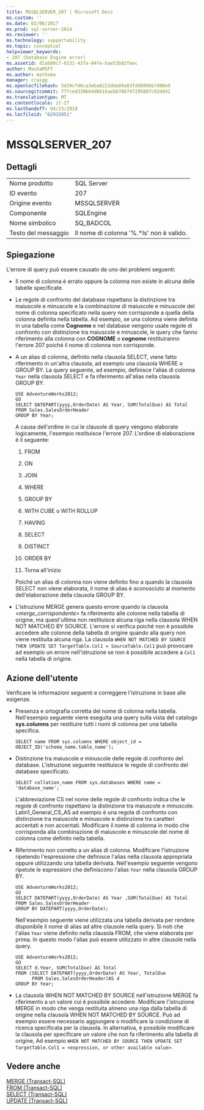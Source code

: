 ```yaml
---
title: MSSQLSERVER_207 | Microsoft Docs
ms.custom: ''
ms.date: 03/06/2017
ms.prod: sql-server-2014
ms.reviewer: ''
ms.technology: supportability
ms.topic: conceptual
helpviewer_keywords:
- 207 (Database Engine error)
ms.assetid: d1ab00c7-0331-437a-84fe-bae53b82feec
author: MashaMSFT
ms.author: mathoma
manager: craigg
ms.openlocfilehash: 5d39cfd6ca3eba8222dda09a83fdd809bb7d00e9
ms.sourcegitcommit: f7fced330b64d6616aeb8766747295807c92dd41
ms.translationtype: MT
ms.contentlocale: it-IT
ms.lasthandoff: 04/23/2019
ms.locfileid: "62915051"
---
```

# <a name="mssqlserver207"></a>MSSQLSERVER_207
    
## <a name="details"></a>Dettagli  
  
|||  
|-|-|  
|Nome prodotto|SQL Server|  
|ID evento|207|  
|Origine evento|MSSQLSERVER|  
|Componente|SQLEngine|  
|Nome simbolico|SQ_BADCOL|  
|Testo del messaggio|Il nome di colonna '%.*ls' non è valido.|  
  
## <a name="explanation"></a>Spiegazione  
 L'errore di query può essere causato da uno dei problemi seguenti:  
  
-   Il nome di colonna è errato oppure la colonna non esiste in alcuna delle tabelle specificate.  
  
-   Le regole di confronto del database rispettano la distinzione tra maiuscole e minuscole e la combinazione di maiuscole e minuscole del nome di colonna specificato nella query non corrisponde a quella della colonna definita nella tabella. Ad esempio, se una colonna viene definita in una tabella come **Cognome** e nel database vengono usate regole di confronto con distinzione tra maiuscole e minuscole, le query che fanno riferimento alla colonna con **COGNOME** o **cognome** restituiranno l'errore 207 poiché il nome di colonna non corrisponde.  
  
-   A un alias di colonna, definito nella clausola SELECT, viene fatto riferimento in un'altra clausola, ad esempio una clausola WHERE o GROUP BY. La query seguente, ad esempio, definisce l'alias di colonna `Year` nella clausola SELECT e fa riferimento all'alias nella clausola GROUP BY.  
  
    ```  
    USE AdventureWorks2012;  
    GO  
    SELECT DATEPART(yyyy,OrderDate) AS Year, SUM(TotalDue) AS Total  
    FROM Sales.SalesOrderHeader  
    GROUP BY Year;  
    ```  
  
     A causa dell'ordine in cui le clausole di query vengono elaborate logicamente, l'esempio restituisce l'errore 207. L'ordine di elaborazione è il seguente:  
  
    1.  FROM  
  
    2.  ON  
  
    3.  JOIN  
  
    4.  WHERE  
  
    5.  GROUP BY  
  
    6.  WITH CUBE o WITH ROLLUP  
  
    7.  HAVING  
  
    8.  SELECT  
  
    9. DISTINCT  
  
    10. ORDER BY  
  
    11. Torna all'inizio  
  
     Poiché un alias di colonna non viene definito fino a quando la clausola SELECT non viene elaborata, il nome di alias è sconosciuto al momento dell'elaborazione della clausola GROUP BY.  
  
-   L'istruzione MERGE genera questo errore quando la clausola *<merge_corrispondente>* fa riferimento alle colonne nella tabella di origine, ma quest'ultima non restituisce alcuna riga nella clausola WHEN NOT MATCHED BY SOURCE. L'errore si verifica poiché non è possibile accedere alle colonne della tabella di origine quando alla query non viene restituita alcuna riga. La clausola `WHEN NOT MATCHED BY SOURCE THEN UPDATE SET TargetTable.Col1 = SourceTable.Col1` può provocare ad esempio un errore nell'istruzione se non è possibile accedere a `Col1` nella tabella di origine.  
  
## <a name="user-action"></a>Azione dell'utente  
 Verificare le informazioni seguenti e correggere l'istruzione in base alle esigenze.  
  
-   Presenza e ortografia corretta del nome di colonna nella tabella. Nell'esempio seguente viene eseguita una query sulla vista del catalogo **sys.columns** per restituire tutti i nomi di colonna per una tabella specifica.  
  
    ```  
    SELECT name FROM sys.columns WHERE object_id = OBJECT_ID('schema_name.table_name');  
    ```  
  
-   Distinzione tra maiuscole e minuscole delle regole di confronto del database. L'istruzione seguente restituisce le regole di confronto del database specificato.  
  
    ```  
    SELECT collation_name FROM sys.databases WHERE name = 'database_name';  
    ```  
  
     L'abbreviazione CS nel nome delle regole di confronto indica che le regole di confronto rispettano la distinzione tra maiuscole e minuscole. Latin1_General_CS_AS ad esempio è una regola di confronto con distinzione tra maiuscole e minuscole e distinzione tra caratteri accentati e non accentati. Modificare il nome di colonna in modo che corrisponda alla combinazione di maiuscole e minuscole del nome di colonna come definito nella tabella.  
  
-   Riferimento non corretto a un alias di colonna. Modificare l'istruzione ripetendo l'espressione che definisce l'alias nella clausola appropriata oppure utilizzando una tabella derivata. Nell'esempio seguente vengono ripetute le espressioni che definiscono l'alias `Year` nella clausola GROUP BY.  
  
    ```  
    USE AdventureWorks2012;  
    GO  
    SELECT DATEPART(yyyy,OrderDate) AS Year ,SUM(TotalDue) AS Total  
    FROM Sales.SalesOrderHeader  
    GROUP BY DATEPART(yyyy,OrderDate);  
    ```  
  
     Nell'esempio seguente viene utilizzata una tabella derivata per rendere disponibile il nome di alias ad altre clausole nella query. Si noti che l'alias `Year` viene definito nella clausola FROM, che viene elaborata per prima. In questo modo l'alias può essere utilizzato in altre clausole nella query.  
  
    ```  
    USE AdventureWorks2012;  
    GO  
    SELECT d.Year, SUM(TotalDue) AS Total  
    FROM (SELECT DATEPART(yyyy,OrderDate) AS Year, TotalDue  
          FROM Sales.SalesOrderHeader)AS d  
    GROUP BY Year;  
    ```  
  
-   La clausola WHEN NOT MATCHED BY SOURCE nell'istruzione MERGE fa riferimento a un valore cui è possibile accedere. Modificare l'istruzione MERGE in modo che venga restituita almeno una riga dalla tabella di origine nella clausola WHEN NOT MATCHED BY SOURCE. Può ad esempio essere necessario aggiungere o modificare la condizione di ricerca specificata per la clausola. In alternativa, è possibile modificare la clausola per specificare un valore che non fa riferimento alla tabella di origine, Ad esempio `WHEN NOT MATCHED BY SOURCE THEN UPDATE SET TargetTable.Col1 = <expression, or other available value>`.  
  
## <a name="see-also"></a>Vedere anche  
 [MERGE &#40;Transact-SQL&#41;](/sql/t-sql/statements/merge-transact-sql)   
 [FROM &#40;Transact-SQL&#41;](/sql/t-sql/queries/from-transact-sql)   
 [SELECT &#40;Transact-SQL&#41;](/sql/t-sql/queries/select-transact-sql)   
 [UPDATE &#40;Transact-SQL&#41;](/sql/t-sql/queries/update-transact-sql)  
  
  
